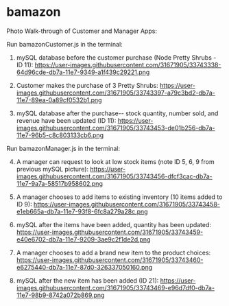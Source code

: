 # bamazon

Photo Walk-through of Customer and Manager Apps:

Run bamazonCustomer.js in the terminal:

1. mySQL database before the customer purchase (Node Pretty Shrubs - ID 11): https://user-images.githubusercontent.com/31671905/33743338-64d96cde-db7a-11e7-9349-a1f439c29221.png

2. Customer makes the purchase of 3 Pretty Shrubs: https://user-images.githubusercontent.com/31671905/33743397-a79c3bd2-db7a-11e7-89ea-0a89cf0532b1.png

3. mySQL database after the purchase-- stock quantity, number sold, and revenue have been updated (ID 11): https://user-images.githubusercontent.com/31671905/33743453-de01b256-db7a-11e7-96b5-c8c803133cb6.png


Run bamazonManager.js in the terminal:

4. A manager can request to look at low stock items (note ID 5, 6, 9 from previous mySQL picture): https://user-images.githubusercontent.com/31671905/33743456-dfcf3cac-db7a-11e7-9a7a-58517b958602.png 

5. A manager chooses to add items to existing inventory (10 items added to ID 9): https://user-images.githubusercontent.com/31671905/33743458-e1eb665a-db7a-11e7-93f8-6fc8a279a28c.png

6. mySQL after the items have been added, quantity has been updated: https://user-images.githubusercontent.com/31671905/33743459-e40e6702-db7a-11e7-9209-3ae9c2f1de2d.png

7. A manager chooses to add a brand new item to the product choices: https://user-images.githubusercontent.com/31671905/33743460-e6275440-db7a-11e7-87d0-326337050160.png

8. mySQL after the new item has been added (ID 21): https://user-images.githubusercontent.com/31671905/33743469-e96d7df0-db7a-11e7-98b9-8742a072b869.png

